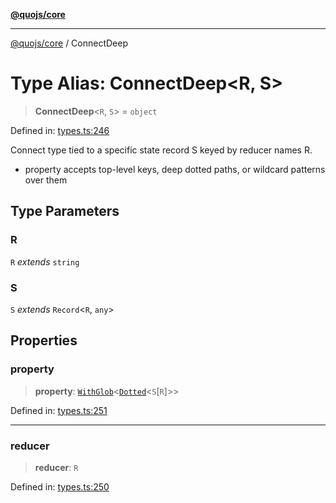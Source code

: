 [**@quojs/core**](../README.md)

***

[@quojs/core](../README.md) / ConnectDeep

# Type Alias: ConnectDeep\<R, S\>

> **ConnectDeep**\<`R`, `S`\> = `object`

Defined in: [types.ts:246](https://github.com/quojs/quojs/blob/77e60321cd9a639207281caa83e9258935b2bfc1/packages/core/src/types.ts#L246)

Connect type tied to a specific state record S keyed by reducer names R.
- property accepts top-level keys, deep dotted paths, or wildcard patterns over them

## Type Parameters

### R

`R` *extends* `string`

### S

`S` *extends* `Record`\<`R`, `any`\>

## Properties

### property

> **property**: [`WithGlob`](WithGlob.md)\<[`Dotted`](Dotted.md)\<`S`\[`R`\]\>\>

Defined in: [types.ts:251](https://github.com/quojs/quojs/blob/77e60321cd9a639207281caa83e9258935b2bfc1/packages/core/src/types.ts#L251)

***

### reducer

> **reducer**: `R`

Defined in: [types.ts:250](https://github.com/quojs/quojs/blob/77e60321cd9a639207281caa83e9258935b2bfc1/packages/core/src/types.ts#L250)

